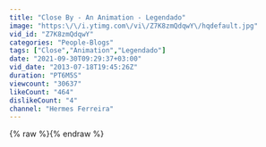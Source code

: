 ```yaml
---
title: "Close By - An Animation - Legendado"
image: "https:\/\/i.ytimg.com\/vi\/Z7K8zmQdqwY\/hqdefault.jpg"
vid_id: "Z7K8zmQdqwY"
categories: "People-Blogs"
tags: ["Close","Animation","Legendado"]
date: "2021-09-30T09:29:37+03:00"
vid_date: "2013-07-18T19:45:26Z"
duration: "PT6M5S"
viewcount: "30637"
likeCount: "464"
dislikeCount: "4"
channel: "Hermes Ferreira"
---
```

{% raw %}{% endraw %}
